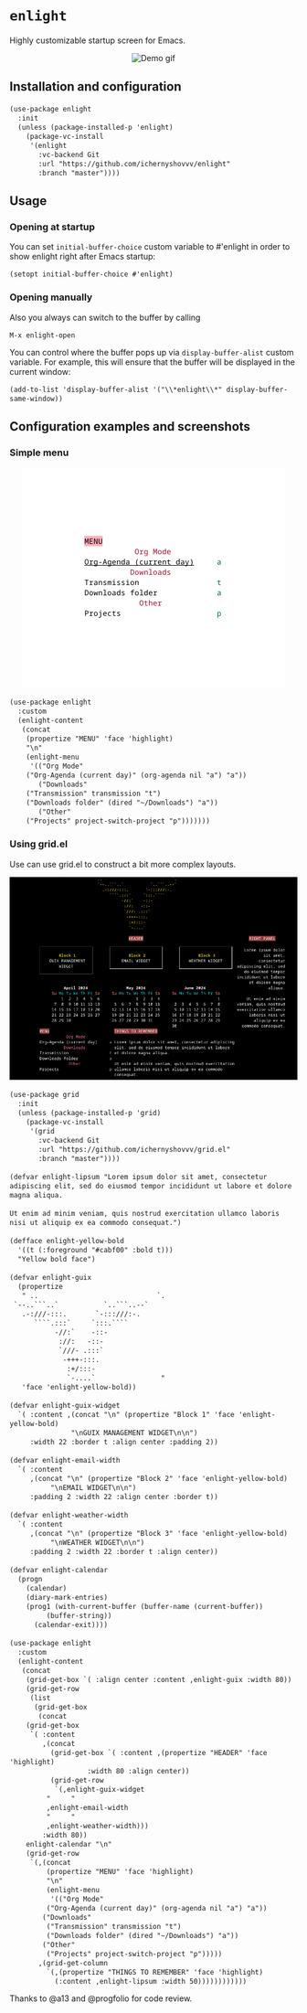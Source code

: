 # `enlight`

Highly customizable startup screen for Emacs.

<p align="center">
	<img src="demo.gif" alt="Demo gif"/>
</p>

## Installation and configuration

``` elisp
(use-package enlight
  :init
  (unless (package-installed-p 'enlight)
    (package-vc-install
     '(enlight
       :vc-backend Git
       :url "https://github.com/ichernyshovvv/enlight"
       :branch "master"))))
```

## Usage

### Opening at startup

You can set `initial-buffer-choice` custom variable to #'enlight in
order to show enlight right after Emacs startup:

``` elisp
(setopt initial-buffer-choice #'enlight)
```

### Opening manually

Also you always can switch to the buffer by calling

```
M-x enlight-open
```

You can control where the buffer pops up via `display-buffer-alist` custom
variable. For example, this will ensure that the buffer will be displayed in the
current window:

``` elisp
(add-to-list 'display-buffer-alist '("\\*enlight\\*" display-buffer-same-window))
```

## Configuration examples and screenshots

### Simple menu

<p align="center"><img src="gallery/menu.png"/></p>

``` elisp
(use-package enlight
  :custom
  (enlight-content
   (concat
    (propertize "MENU" 'face 'highlight)
    "\n"
    (enlight-menu
     '(("Org Mode"
	("Org-Agenda (current day)" (org-agenda nil "a") "a"))
       ("Downloads"
	("Transmission" transmission "t")
	("Downloads folder" (dired "~/Downloads") "a"))
       ("Other"
	("Projects" project-switch-project "p")))))))
```

### Using grid.el

Use can use grid.el to construct a bit more complex layouts.

<p align="center">
	<img src="gallery/complex.png"/>
</p>


``` elisp
(use-package grid
  :init
  (unless (package-installed-p 'grid)
    (package-vc-install
     '(grid
       :vc-backend Git
       :url "https://github.com/ichernyshovvv/grid.el"
       :branch "master"))))

(defvar enlight-lipsum "Lorem ipsum dolor sit amet, consectetur adipiscing elit, sed do eiusmod tempor incididunt ut labore et dolore magna aliqua.

Ut enim ad minim veniam, quis nostrud exercitation ullamco laboris nisi ut aliquip ex ea commodo consequat.")

(defface enlight-yellow-bold
  '((t (:foreground "#cabf00" :bold t)))
  "Yellow bold face")

(defvar enlight-guix
  (propertize
   " ..                             `.
 `--..```..`           `..```..--`   
   .-:///-:::.       `-:::///:-.     
      ````.:::`     `:::.````        
           -//:`    -::-             
            ://:   -::-              
            `///- .:::`              
             -+++-:::.               
              :+/:::-                
              `-....`                "
   'face 'enlight-yellow-bold))

(defvar enlight-guix-widget
  `( :content ,(concat "\n" (propertize "Block 1" 'face 'enlight-yellow-bold)
		       "\nGUIX MANAGEMENT WIDGET\n\n")
     :width 22 :border t :align center :padding 2))

(defvar enlight-email-width
  `( :content
     ,(concat "\n" (propertize "Block 2" 'face 'enlight-yellow-bold)
	      "\nEMAIL WIDGET\n\n")
     :padding 2 :width 22 :align center :border t))

(defvar enlight-weather-width
  `( :content
     ,(concat "\n" (propertize "Block 3" 'face 'enlight-yellow-bold)
	      "\nWEATHER WIDGET\n\n")
     :padding 2 :width 22 :border t :align center))

(defvar enlight-calendar
  (progn
    (calendar)
    (diary-mark-entries)
    (prog1 (with-current-buffer (buffer-name (current-buffer))
	     (buffer-string))
      (calendar-exit))))

(use-package enlight
  :custom
  (enlight-content
   (concat
    (grid-get-box `( :align center :content ,enlight-guix :width 80))
    (grid-get-row
     (list
      (grid-get-box
       (concat
	(grid-get-box
	 `( :content
	    ,(concat
	      (grid-get-box `( :content ,(propertize "HEADER" 'face 'highlight)
			       :width 80 :align center))
	      (grid-get-row
	       `(,enlight-guix-widget
		 "     "
		 ,enlight-email-width
		 "     "
		 ,enlight-weather-width)))
	    :width 80))
	enlight-calendar "\n"
	(grid-get-row
	 `(,(concat
	     (propertize "MENU" 'face 'highlight)
	     "\n"
	     (enlight-menu
	      '(("Org Mode"
		 ("Org-Agenda (current day)" (org-agenda nil "a") "a"))
		("Downloads"
		 ("Transmission" transmission "t")
		 ("Downloads folder" (dired "~/Downloads") "a"))
		("Other"
		 ("Projects" project-switch-project "p")))))
	   ,(grid-get-column
	     `(,(propertize "THINGS TO REMEMBER" 'face 'highlight)
	       (:content ,enlight-lipsum :width 50))))))))))))
```


Thanks to @a13 and @progfolio for code review.
